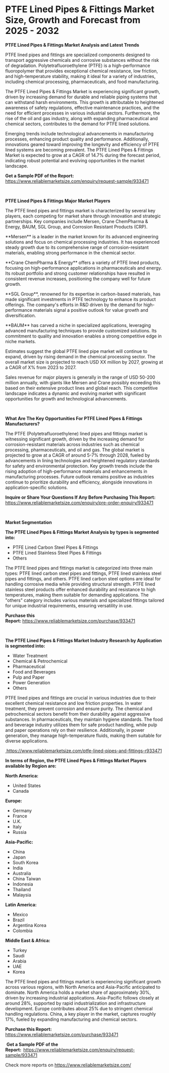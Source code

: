 <p><h1>PTFE Lined Pipes & Fittings Market Size, Growth and Forecast from 2025 - 2032</h1></p><p><strong>PTFE Lined Pipes & Fittings Market Analysis and Latest Trends</strong></p>
<p><p>PTFE lined pipes and fittings are specialized components designed to transport aggressive chemicals and corrosive substances without the risk of degradation. Polytetrafluoroethylene (PTFE) is a high-performance fluoropolymer that provides exceptional chemical resistance, low friction, and high-temperature stability, making it ideal for a variety of industries, including chemical processing, pharmaceuticals, and food manufacturing.</p><p>The PTFE Lined Pipes & Fittings Market is experiencing significant growth, driven by increasing demand for durable and reliable piping systems that can withstand harsh environments. This growth is attributable to heightened awareness of safety regulations, effective maintenance practices, and the need for efficient processes in various industrial sectors. Furthermore, the rise of the oil and gas industry, along with expanding pharmaceutical and chemical sectors, contributes to the demand for PTFE lined solutions.</p><p>Emerging trends include technological advancements in manufacturing processes, enhancing product quality and performance. Additionally, innovations geared toward improving the longevity and efficiency of PTFE lined systems are becoming prevalent. The PTFE Lined Pipes & Fittings Market is expected to grow at a CAGR of 14.7% during the forecast period, indicating robust potential and evolving opportunities in the market landscape.</p></p>
<p><strong>Get a Sample PDF of the Report:&nbsp;</strong> <a href="https://www.reliablemarketsize.com/enquiry/request-sample/933471?utm_campaign=3072&utm_medium=2&utm_source=Github&utm_content=ia&utm_term=02042025&utm_id=ptfe-lined-pipes-fittings">https://www.reliablemarketsize.com/enquiry/request-sample/933471</a></p>
<p>&nbsp;</p>
<p><strong>PTFE Lined Pipes & Fittings Major Market Players</strong></p>
<p><p>The PTFE lined pipes and fittings market is characterized by several key players, each competing for market share through innovation and strategic partnerships. Key companies include Mersen, Crane ChemPharma & Energy, BAUM, SGL Group, and Corrosion Resistant Products (CRP). </p><p>**Mersen** is a leader in the market known for its advanced engineering solutions and focus on chemical processing industries. It has experienced steady growth due to its comprehensive range of corrosion-resistant materials, enabling strong performance in the chemical sector. </p><p>**Crane ChemPharma & Energy** offers a variety of PTFE lined products, focusing on high-performance applications in pharmaceuticals and energy. Its robust portfolio and strong customer relationships have resulted in consistent revenue increases, positioning the company well for future growth.</p><p>**SGL Group**, renowned for its expertise in carbon-based materials, has made significant investments in PTFE technology to enhance its product offerings. The company's efforts in R&D driven by the demand for high-performance materials signal a positive outlook for value growth and diversification.</p><p>**BAUM** has carved a niche in specialized applications, leveraging advanced manufacturing techniques to provide customized solutions. Its commitment to quality and innovation enables a strong competitive edge in niche markets.</p><p>Estimates suggest the global PTFE lined pipe market will continue to expand, driven by rising demand in the chemical processing sector. The overall market size is projected to reach USD XX million by 2027, growing at a CAGR of X% from 2023 to 2027. </p><p>Sales revenue for major players is generally in the range of USD 50-200 million annually, with giants like Mersen and Crane possibly exceeding this based on their extensive product lines and global reach. This competitive landscape indicates a dynamic and evolving market with significant opportunities for growth and technological advancements.</p></p>
<p>&nbsp;</p>
<p><strong>What Are The Key Opportunities For PTFE Lined Pipes & Fittings Manufacturers?</strong></p>
<p><p>The PTFE (Polytetrafluoroethylene) lined pipes and fittings market is witnessing significant growth, driven by the increasing demand for corrosion-resistant materials across industries such as chemical processing, pharmaceuticals, and oil and gas. The global market is projected to grow at a CAGR of around 5-7% through 2028, fueled by advancements in lining technologies and heightened regulatory standards for safety and environmental protection. Key growth trends include the rising adoption of high-performance materials and enhancements in manufacturing processes. Future outlook remains positive as industries continue to prioritize durability and efficiency, alongside innovations in application-specific solutions.</p></p>
<p><strong>Inquire or Share Your Questions If Any Before Purchasing This Report:</strong> <a href="https://www.reliablemarketsize.com/enquiry/pre-order-enquiry/933471?utm_campaign=3072&utm_medium=2&utm_source=Github&utm_content=ia&utm_term=02042025&utm_id=ptfe-lined-pipes-fittings">https://www.reliablemarketsize.com/enquiry/pre-order-enquiry/933471</a></p>
<p>&nbsp;</p>
<p><strong>Market Segmentation</strong></p>
<p><strong>The PTFE Lined Pipes & Fittings Market Analysis by types is segmented into:</strong></p>
<p><ul><li>PTFE Lined Carbon Steel Pipes & Fittings</li><li>PTFE Lined Stainless Steel Pipes & Fittings</li><li>Others</li></ul></p>
<p><p>The PTFE lined pipes and fittings market is categorized into three main types: PTFE lined carbon steel pipes and fittings, PTFE lined stainless steel pipes and fittings, and others. PTFE lined carbon steel options are ideal for handling corrosive media while providing structural strength. PTFE lined stainless steel products offer enhanced durability and resistance to high temperatures, making them suitable for demanding applications. The "others" category includes various materials and specialized fittings tailored for unique industrial requirements, ensuring versatility in use.</p></p>
<p><strong>Purchase this Report:&nbsp;</strong><a href="https://www.reliablemarketsize.com/purchase/933471?utm_campaign=3072&utm_medium=2&utm_source=Github&utm_content=ia&utm_term=02042025&utm_id=ptfe-lined-pipes-fittings">https://www.reliablemarketsize.com/purchase/933471</a></p>
<p>&nbsp;</p>
<p><strong>The PTFE Lined Pipes & Fittings Market Industry Research by Application is segmented into:</strong></p>
<p><ul><li>Water Treatment</li><li>Chemical & Petrochemical</li><li>Pharmaceutical</li><li>Food and Beverages</li><li>Pulp and Paper</li><li>Power Generation</li><li>Others</li></ul></p>
<p><p>PTFE lined pipes and fittings are crucial in various industries due to their excellent chemical resistance and low friction properties. In water treatment, they prevent corrosion and ensure purity. The chemical and petrochemical sectors benefit from their durability against aggressive substances. In pharmaceuticals, they maintain hygiene standards. The food and beverage industry utilizes them for safe product handling, while pulp and paper operations rely on their resilience. Additionally, in power generation, they manage high-temperature fluids, making them suitable for diverse applications.</p></p>
<p><a href="https://www.reliablemarketsize.com/ptfe-lined-pipes-and-fittings-r933471?utm_campaign=3072&utm_medium=2&utm_source=Github&utm_content=ia&utm_term=02042025&utm_id=ptfe-lined-pipes-fittings">&nbsp;https://www.reliablemarketsize.com/ptfe-lined-pipes-and-fittings-r933471</a></p>
<p><strong>In terms of Region, the PTFE Lined Pipes & Fittings Market Players available by Region are:</strong></p>
<p>
    <p> <strong> North America: </strong>
        <ul>
            <li>United States</li>
            <li>Canada</li>
        </ul>
        </p> 
    <p> <strong> Europe: </strong>
        <ul>
            <li>Germany</li>
            <li>France</li>
            <li>U.K.</li>
            <li>Italy</li>
            <li>Russia</li>
        </ul>
        </p> 
    <p> <strong> Asia-Pacific: </strong>
        <ul>
            <li>China</li>
            <li>Japan</li>
            <li>South Korea</li>
            <li>India</li>
            <li>Australia</li>
            <li>China Taiwan</li>
            <li>Indonesia</li>
            <li>Thailand</li>
            <li>Malaysia</li>
        </ul>
        </p> 
    <p> <strong> Latin America: </strong>
        <ul>
            <li>Mexico</li>
            <li>Brazil</li>
            <li>Argentina Korea</li>
            <li>Colombia</li>
        </ul>
        </p> 
    <p> <strong> Middle East & Africa: </strong>
        <ul>
            <li>Turkey</li>
            <li>Saudi</li>
            <li>Arabia</li>
            <li>UAE</li>
            <li>Korea</li>
        </ul>
    </p>
    </p>
<p><p>The PTFE lined pipes and fittings market is experiencing significant growth across various regions, with North America and Asia-Pacific anticipated to dominate. North America holds a market share of approximately 30%, driven by increasing industrial applications. Asia-Pacific follows closely at around 28%, supported by rapid industrialization and infrastructure development. Europe contributes about 25% due to stringent chemical handling regulations. China, a key player in the market, captures roughly 17%, fueled by expanding manufacturing and chemical sectors.</p></p>
<p><strong>Purchase this Report: </strong><a href="https://www.reliablemarketsize.com/purchase/933471?utm_campaign=3072&utm_medium=2&utm_source=Github&utm_content=ia&utm_term=02042025&utm_id=ptfe-lined-pipes-fittings">https://www.reliablemarketsize.com/purchase/933471</a></p>
<p>&nbsp;<strong>Get a Sample PDF of the Report:&nbsp;&nbsp;</strong><a href="https://www.reliablemarketsize.com/enquiry/request-sample/933471?utm_campaign=3072&utm_medium=2&utm_source=Github&utm_content=ia&utm_term=02042025&utm_id=ptfe-lined-pipes-fittings">https://www.reliablemarketsize.com/enquiry/request-sample/933471</a></p>
<p><strong></strong></p>
<p>Check more reports on <a href="https://www.reliablemarketsize.com/?utm_campaign=3072&utm_medium=2&utm_source=Github&utm_content=ia&utm_term=02042025&utm_id=ptfe-lined-pipes-fittings">https://www.reliablemarketsize.com/</a></p>